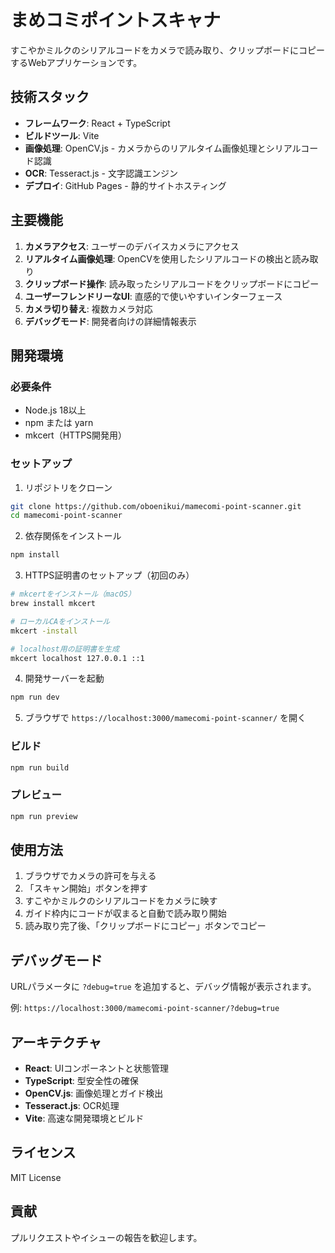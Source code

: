 # まめコミポイントスキャナ

すこやかミルクのシリアルコードをカメラで読み取り、クリップボードにコピーするWebアプリケーションです。

## 技術スタック

- **フレームワーク**: React + TypeScript
- **ビルドツール**: Vite
- **画像処理**: OpenCV.js - カメラからのリアルタイム画像処理とシリアルコード認識
- **OCR**: Tesseract.js - 文字認識エンジン
- **デプロイ**: GitHub Pages - 静的サイトホスティング

## 主要機能

1. **カメラアクセス**: ユーザーのデバイスカメラにアクセス
2. **リアルタイム画像処理**: OpenCVを使用したシリアルコードの検出と読み取り
3. **クリップボード操作**: 読み取ったシリアルコードをクリップボードにコピー
4. **ユーザーフレンドリーなUI**: 直感的で使いやすいインターフェース
5. **カメラ切り替え**: 複数カメラ対応
6. **デバッグモード**: 開発者向けの詳細情報表示

## 開発環境

### 必要条件

- Node.js 18以上
- npm または yarn
- mkcert（HTTPS開発用）

### セットアップ

1. リポジトリをクローン
```bash
git clone https://github.com/oboenikui/mamecomi-point-scanner.git
cd mamecomi-point-scanner
```

2. 依存関係をインストール
```bash
npm install
```

3. HTTPS証明書のセットアップ（初回のみ）
```bash
# mkcertをインストール（macOS）
brew install mkcert

# ローカルCAをインストール
mkcert -install

# localhost用の証明書を生成
mkcert localhost 127.0.0.1 ::1
```

4. 開発サーバーを起動
```bash
npm run dev
```

5. ブラウザで `https://localhost:3000/mamecomi-point-scanner/` を開く

### ビルド

```bash
npm run build
```

### プレビュー

```bash
npm run preview
```

## 使用方法

1. ブラウザでカメラの許可を与える
2. 「スキャン開始」ボタンを押す
3. すこやかミルクのシリアルコードをカメラに映す
4. ガイド枠内にコードが収まると自動で読み取り開始
5. 読み取り完了後、「クリップボードにコピー」ボタンでコピー

## デバッグモード

URLパラメータに `?debug=true` を追加すると、デバッグ情報が表示されます。

例: `https://localhost:3000/mamecomi-point-scanner/?debug=true`

## アーキテクチャ

- **React**: UIコンポーネントと状態管理
- **TypeScript**: 型安全性の確保
- **OpenCV.js**: 画像処理とガイド検出
- **Tesseract.js**: OCR処理
- **Vite**: 高速な開発環境とビルド

## ライセンス

MIT License

## 貢献

プルリクエストやイシューの報告を歓迎します。
